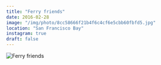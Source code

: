 ```yaml
---
title: "Ferry friends"
date: 2016-02-28
image: "/img/photo/8cc58666f21b4f6c4cf6e5cbb60fbfd5.jpg"
location: "San Francisco Bay"
instagram: true
draft: false
---
```


![Ferry friends](/img/photo/8cc58666f21b4f6c4cf6e5cbb60fbfd5.jpg)
